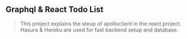 ## Graphql & React Todo List

> This project explains the steup of apolloclient in the react project.
> Hasura & Heroku are used for fast backend setup and database.
